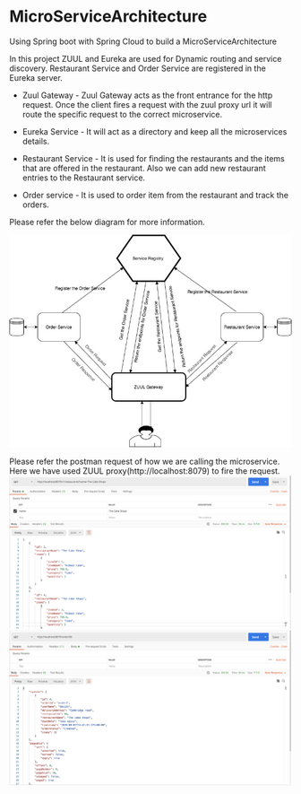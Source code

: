 # MicroServiceArchitecture
Using Spring boot with Spring Cloud to build a MicroServiceArchitecture

In this project ZUUL and Eureka are used for Dynamic routing and service discovery.
Restaurant Service and Order Service are registered in the Eureka server. 

- Zuul Gateway - Zuul Gateway acts as the front entrance for the http request. Once the client fires a request
with the zuul proxy url it will route the specific request to the correct microservice.

- Eureka Service - It will act as a directory and keep all the microservices details.

- Restaurant Service - It is used for finding the restaurants and the items that are offered in the restaurant. Also we can add new restaurant entries to the Restaurant service. 

- Order service - It is used to order item from the restaurant and track the orders.

Please refer the below diagram for more information.

<img src="https://github.com/Senthuran100/MicroServiceArchitecture/blob/master/images/ZUUL_Eureka.jpeg"/>

Please refer the postman request of how we are calling the microservice. Here we have used ZUUL proxy(http://localhost:8079) to fire the request. 
<img src="https://github.com/Senthuran100/MicroServiceArchitecture/blob/master/images/Screen%20Shot%202020-08-08%20at%204.38.00%20PM.png"/>
<img src="https://github.com/Senthuran100/MicroServiceArchitecture/blob/master/images/Screen%20Shot%202020-08-08%20at%204.38.20%20PM.png"/>